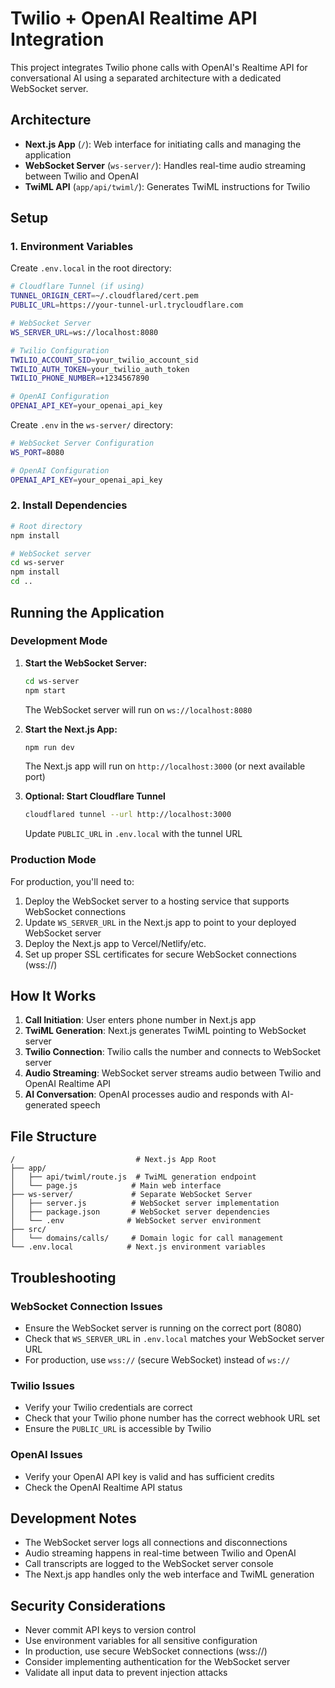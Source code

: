 # Twilio + OpenAI Realtime API Integration

This project integrates Twilio phone calls with OpenAI's Realtime API for conversational AI using a separated architecture with a dedicated WebSocket server.

## Architecture

- **Next.js App** (`/`): Web interface for initiating calls and managing the application
- **WebSocket Server** (`ws-server/`): Handles real-time audio streaming between Twilio and OpenAI
- **TwiML API** (`app/api/twiml/`): Generates TwiML instructions for Twilio

## Setup

### 1. Environment Variables

Create `.env.local` in the root directory:

```bash
# Cloudflare Tunnel (if using)
TUNNEL_ORIGIN_CERT=~/.cloudflared/cert.pem
PUBLIC_URL=https://your-tunnel-url.trycloudflare.com

# WebSocket Server
WS_SERVER_URL=ws://localhost:8080

# Twilio Configuration
TWILIO_ACCOUNT_SID=your_twilio_account_sid
TWILIO_AUTH_TOKEN=your_twilio_auth_token
TWILIO_PHONE_NUMBER=+1234567890

# OpenAI Configuration
OPENAI_API_KEY=your_openai_api_key
```

Create `.env` in the `ws-server/` directory:

```bash
# WebSocket Server Configuration
WS_PORT=8080

# OpenAI Configuration
OPENAI_API_KEY=your_openai_api_key
```

### 2. Install Dependencies

```bash
# Root directory
npm install

# WebSocket server
cd ws-server
npm install
cd ..
```

## Running the Application

### Development Mode

1. **Start the WebSocket Server:**
   ```bash
   cd ws-server
   npm start
   ```
   The WebSocket server will run on `ws://localhost:8080`

2. **Start the Next.js App:**
   ```bash
   npm run dev
   ```
   The Next.js app will run on `http://localhost:3000` (or next available port)

3. **Optional: Start Cloudflare Tunnel**
   ```bash
   cloudflared tunnel --url http://localhost:3000
   ```
   Update `PUBLIC_URL` in `.env.local` with the tunnel URL

### Production Mode

For production, you'll need to:

1. Deploy the WebSocket server to a hosting service that supports WebSocket connections
2. Update `WS_SERVER_URL` in the Next.js app to point to your deployed WebSocket server
3. Deploy the Next.js app to Vercel/Netlify/etc.
4. Set up proper SSL certificates for secure WebSocket connections (wss://)

## How It Works

1. **Call Initiation**: User enters phone number in Next.js app
2. **TwiML Generation**: Next.js generates TwiML pointing to WebSocket server
3. **Twilio Connection**: Twilio calls the number and connects to WebSocket server
4. **Audio Streaming**: WebSocket server streams audio between Twilio and OpenAI Realtime API
5. **AI Conversation**: OpenAI processes audio and responds with AI-generated speech

## File Structure

```
/                           # Next.js App Root
├── app/
│   ├── api/twiml/route.js  # TwiML generation endpoint
│   └── page.js            # Main web interface
├── ws-server/             # Separate WebSocket Server
│   ├── server.js          # WebSocket server implementation
│   ├── package.json       # WebSocket server dependencies
│   └── .env              # WebSocket server environment
├── src/
│   └── domains/calls/     # Domain logic for call management
└── .env.local            # Next.js environment variables
```

## Troubleshooting

### WebSocket Connection Issues
- Ensure the WebSocket server is running on the correct port (8080)
- Check that `WS_SERVER_URL` in `.env.local` matches your WebSocket server URL
- For production, use `wss://` (secure WebSocket) instead of `ws://`

### Twilio Issues
- Verify your Twilio credentials are correct
- Check that your Twilio phone number has the correct webhook URL set
- Ensure the `PUBLIC_URL` is accessible by Twilio

### OpenAI Issues
- Verify your OpenAI API key is valid and has sufficient credits
- Check the OpenAI Realtime API status

## Development Notes

- The WebSocket server logs all connections and disconnections
- Audio streaming happens in real-time between Twilio and OpenAI
- Call transcripts are logged to the WebSocket server console
- The Next.js app handles only the web interface and TwiML generation

## Security Considerations

- Never commit API keys to version control
- Use environment variables for all sensitive configuration
- In production, use secure WebSocket connections (wss://)
- Consider implementing authentication for the WebSocket server
- Validate all input data to prevent injection attacks